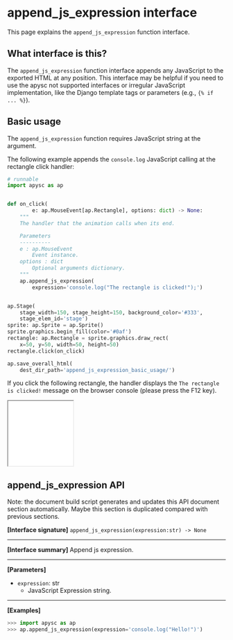 # append_js_expression interface

This page explains the `append_js_expression` function interface.

## What interface is this?

The `append_js_expression` function interface appends any JavaScript to the exported HTML at any position. This interface may be helpful if you need to use the apysc not supported interfaces or irregular JavaScript implementation, like the Django template tags or parameters (e.g., `{% if ... %}`).

## Basic usage

The `append_js_expression` function requires JavaScript string at the argument.

The following example appends the `console.log` JavaScript calling at the rectangle click handler:

```py
# runnable
import apysc as ap


def on_click(
        e: ap.MouseEvent[ap.Rectangle], options: dict) -> None:
    """
    The handler that the animation calls when its end.

    Parameters
    ----------
    e : ap.MouseEvent
        Event instance.
    options : dict
        Optional arguments dictionary.
    """
    ap.append_js_expression(
        expression='console.log("The rectangle is clicked!");')


ap.Stage(
    stage_width=150, stage_height=150, background_color='#333',
    stage_elem_id='stage')
sprite: ap.Sprite = ap.Sprite()
sprite.graphics.begin_fill(color='#0af')
rectangle: ap.Rectangle = sprite.graphics.draw_rect(
    x=50, y=50, width=50, height=50)
rectangle.click(on_click)

ap.save_overall_html(
    dest_dir_path='append_js_expression_basic_usage/')
```

If you click the following rectangle, the handler displays the `The rectangle is clicked!` message on the browser console (please press the F12 key).

<iframe src="static/append_js_expression_basic_usage/index.html" width="150" height="150"></iframe>

## append_js_expression API

<!-- Docstring: apysc._expression.expression_data_util.append_js_expression -->

<span class="inconspicuous-txt">Note: the document build script generates and updates this API document section automatically. Maybe this section is duplicated compared with previous sections.</span>

**[Interface signature]** `append_js_expression(expression:str) -> None`<hr>

**[Interface summary]** Append js expression.<hr>

**[Parameters]**

- `expression`: str
  - JavaScript Expression string.

<hr>

**[Examples]**

```py
>>> import apysc as ap
>>> ap.append_js_expression(expression='console.log("Hello!")')
```